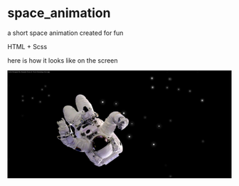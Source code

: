 # space_animation

a short space animation created for fun 

HTML + Scss

here is how it looks like on the screen

![printscreen](printscreen.png "printscreen")
